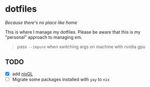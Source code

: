 # dotfiles

_Because there's no place like home_

This is where I manage my dotfiles.
Please be aware that this is my "personal" approach to managing em.

> pass `--impure` when switching args on machine with nvidia gpu 

## TODO
- [x] add [nixGL](https://github.com/nix-community/nixGL)
- [ ] Migrate some packages installed with `yay` to `nix`
